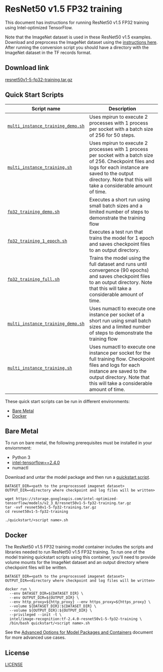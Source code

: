 <!--- 0. Title -->
# ResNet50 v1.5 FP32 training

<!-- 10. Description -->

This document has instructions for running ResNet50 v1.5 FP32 training
using Intel-optimized TensorFlow.

Note that the ImageNet dataset is used in these ResNet50 v1.5 examples.
Download and preprocess the ImageNet dataset using the [instructions here](/datasets/imagenet/README.md).
After running the conversion script you should have a directory with the
ImageNet dataset in the TF records format.

<!--- 20. Download link -->
## Download link

[resnet50v1-5-fp32-training.tar.gz](https://storage.googleapis.com/intel-optimized-tensorflow/models/v2_3_0/resnet50v1-5-fp32-training.tar.gz)

<!--- 40. Quick Start Scripts -->
## Quick Start Scripts

| Script name | Description |
|-------------|-------------|
| [`multi_instance_training_demo.sh`](multi_instance_training_demo.sh) | Uses mpirun to execute 2 processes with 1 process per socket with a batch size of 256 for 50 steps. |
| [`multi_instance_training.sh`](multi_instance_training.sh) | Uses mpirun to execute 2 processes with 1 process per socket with a batch size of 256. Checkpoint files and logs for each instance are saved to the output directory. Note that this will take a considerable amount of time. |
| [`fp32_training_demo.sh`](fp32_training_demo.sh) | Executes a short run using small batch sizes and a limited number of steps to demonstrate the training flow |
| [`fp32_training_1_epoch.sh`](fp32_training_1_epoch.sh) | Executes a test run that trains the model for 1 epoch and saves checkpoint files to an output directory. |
| [`fp32_training_full.sh`](fp32_training_full.sh) | Trains the model using the full dataset and runs until convergence (90 epochs) and saves checkpoint files to an output directory. Note that this will take a considerable amount of time. |
| [`multi_instance_training_demo.sh`](multi_instance_training_demo.sh) | Uses numactl to execute one instance per socket of a short run using small batch sizes and a limited number of steps to demonstrate the training flow |
| [`multi_instance_training.sh`](multi_instance_training.sh) | Uses numactl to execute one instance per socket for the full training flow. Checkpoint files and logs for each instance are saved to the output directory. Note that this will take a considerable amount of time. |


These quick start scripts can be run in different environments:
* [Bare Metal](#bare-metal)
* [Docker](#docker)


<!--- 50. Bare Metal -->
## Bare Metal

To run on bare metal, the following prerequisites must be installed in your enviornment:
* Python 3
* [intel-tensorflow==2.4.0](https://pypi.org/project/intel-tensorflow/)
* numactl

Download and untar the model package and then run a [quickstart script](#quick-start-scripts).

```
DATASET_DIR=<path to the preprocessed imagenet dataset>
OUTPUT_DIR=<directory where checkpoint and log files will be written>

wget https://storage.googleapis.com/intel-optimized-tensorflow/models/v2_3_0/resnet50v1-5-fp32-training.tar.gz
tar -xvf resnet50v1-5-fp32-training.tar.gz
cd resnet50v1-5-fp32-training

./quickstart/<script name>.sh
```

<!-- 60. Docker -->
## Docker

The ResNet50 v1.5 FP32 training model container includes the scripts
and libraries needed to run ResNet50 v1.5 FP32 training. To run one of the model
training quickstart scripts using this container, you'll need to provide volume mounts for
the ImageNet dataset and an output directory where checkpoint files will be written.

```
DATASET_DIR=<path to the preprocessed imagenet dataset>
OUTPUT_DIR=<directory where checkpoint and log files will be written>

docker run \
  --env DATASET_DIR=${DATASET_DIR} \
  --env OUTPUT_DIR=${OUTPUT_DIR} \
  --env http_proxy=${http_proxy} --env https_proxy=${https_proxy} \
  --volume ${DATASET_DIR}:${DATASET_DIR} \
  --volume ${OUTPUT_DIR}:${OUTPUT_DIR} \
  --privileged --init -t \
  intel/image-recognition:tf-2.4.0-resnet50v1-5-fp32-training \
  /bin/bash quickstart/<script name>.sh
```


<!-- 61. Advanced Options -->

See the [Advanced Options for Model Packages and Containers](/quickstart/common/tensorflow/ModelPackagesAdvancedOptions.md)
document for more advanced use cases.

<!--- 80. License -->
## License

[LICENSE](/LICENSE)

